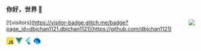 ### 你好，世界 👋

<img align="right" src="https://github-readme-stats.vercel.app/api?username=dbjchan1121&show_icons=true&icon_color=CE1D2D&text_color=718096&bg_color=ffffff&hide_title=true" />

[![visitors](https://visitor-badge.glitch.me/badge?page_id=dbjchan1121.dbjchan1121](https://github.com/dbjchan1121)

<code><img height="20" src="https://raw.githubusercontent.com/github/explore/80688e429a7d4ef2fca1e82350fe8e3517d3494d/topics/javascript/javascript.png"></code>
<code><img height="20" src="https://raw.githubusercontent.com/github/explore/80688e429a7d4ef2fca1e82350fe8e3517d3494d/topics/vue/vue.png"></code>
<code><img height="20" src="https://raw.githubusercontent.com/github/explore/80688e429a7d4ef2fca1e82350fe8e3517d3494d/topics/flutter/flutter.png"></code>
<code><img height="20" src="https://raw.githubusercontent.com/github/explore/80688e429a7d4ef2fca1e82350fe8e3517d3494d/topics/dart/dart.png"></code>
